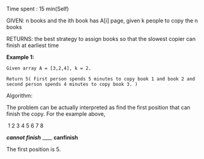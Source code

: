 Time spent :  15 min(Self)

GIVEN: n books and the ith book has A[i] page, given k people to copy the n books

RETURNS: the best strategy to assign books so that the slowest copier can finish at earliest time

**Example 1:**

```
Given array A = [3,2,4], k = 2.

Return 5( First person spends 5 minutes to copy book 1 and book 2 and second person spends 4 minutes to copy book 3. )
```

Algorithm:

The problem can be actually interpreted as find the first position that can finish the copy. For the example above,

​       1 2 3 4                 5 6 7 8

___cannot finish___ ____  __canfinish__

The first position is 5.

